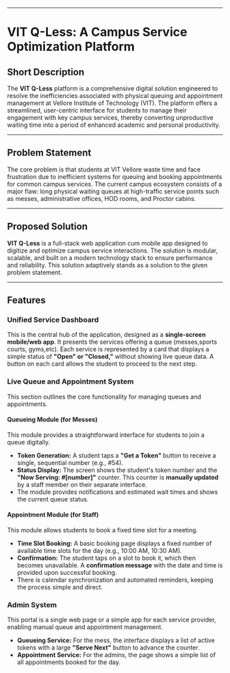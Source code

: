 ***

# **VIT Q-Less: A Campus Service Optimization Platform**

## Short Description
The **VIT Q-Less** platform is a comprehensive digital solution engineered to resolve the inefficiencies associated with physical queuing and appointment management at Vellore Institute of Technology (VIT). The platform offers a streamlined, user-centric interface for students to manage their engagement with key campus services, thereby converting unproductive waiting time into a period of enhanced academic and personal productivity.

***

## Problem Statement
The core problem is that students at VIT Vellore waste time and face frustration due to inefficient systems for queuing and booking appointments for common campus services. The current campus ecosystem consists of a major flaw: long physical waiting queues at high-traffic service points such as messes, administrative offices, HOD rooms, and Proctor cabins.

***

## Proposed Solution
**VIT Q-Less** is a full-stack web application cum mobile app designed to digitize and optimize campus service interactions. The solution is modular, scalable, and built on a modern technology stack to ensure performance and reliability. This solution adaptively stands as a solution to the given problem statement.

***

## Features

### Unified Service Dashboard
This is the central hub of the application, designed as a **single-screen mobile/web app**. It presents the services offering a queue (messes,sports courts, gyms,etc). Each service is represented by a card that displays a simple status of **"Open" or "Closed,"** without showing live queue data. A button on each card allows the student to proceed to the next step.

### Live Queue and Appointment System
This section outlines the core functionality for managing queues and appointments.

#### Queueing Module (for Messes)
This module provides a straightforward interface for students to join a queue digitally.
* **Token Generation:** A student taps a **"Get a Token"** button to receive a single, sequential number (e.g., #54).
* **Status Display:** The screen shows the student's token number and the **"Now Serving: #[number]"** counter. This counter is **manually updated** by a staff member on their separate interface.
* The module provides notifications and estimated wait times and shows the current queue status.

#### Appointment Module (for Staff)
This module allows students to book a fixed time slot for a meeting.
* **Time Slot Booking:** A basic booking page displays a fixed number of available time slots for the day (e.g., 10:00 AM, 10:30 AM).
* **Confirmation:** The student taps on a slot to book it, which then becomes unavailable. A **confirmation message** with the date and time is provided upon successful booking.
* There is calendar synchronization and automated reminders, keeping the process simple and direct.

### Admin System
This portal is a single web page or a simple app for each service provider, enabling manual queue and appointment management.
* **Queueing Service:** For the mess, the interface displays a list of active tokens with a large **"Serve Next"** button to advance the counter.
* **Appointment Service:** For the admins, the page shows a simple list of all appointments booked for the day.
